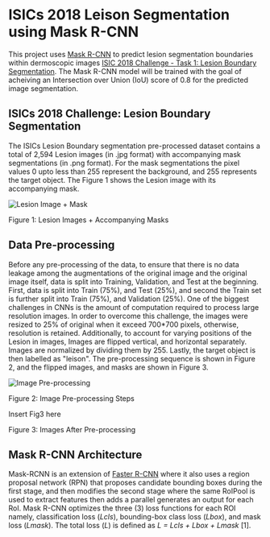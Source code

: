 # ISICs 2018 Leison Segmentation using Mask R-CNN

This project uses [Mask R-CNN](https://arxiv.org/abs/1703.06870) to predict lesion segmentation boundaries within dermoscopic images [ISIC 2018 Challenge - Task 1: Lesion Boundary Segmentation](https://challenge.isic-archive.com/landing/2018/45/). The Mask R-CNN model will be trained with the goal of acheiving an Intersection over Union (IoU) score of 0.8 for the predicted image segmentation.

## ISICs 2018 Challenge: Lesion Boundary Segmentation
The ISICs Lesion Boundary segmentation pre-processed dataset contains a total of 2,594 Lesion images (in .jpg format) with accompanying mask segmentations (in .png format). For the mask segmentations the pixel values 0 upto less than 255 represent the background, and 255 represents the target object. The Figure 1 shows the Lesion image with its accompanying mask.

![Lesion Image + Mask](https://github.com/christianburbon/lettuce_annotation/blob/master/other_images/visualize_image_mask.png)

Figure 1: Lesion Images + Accompanying Masks

## Data Pre-processing
Before any pre-processing of the data, to ensure that there is no data leakage among the augmentations of the original image and the original image itself, data is split into Training, Validation, and Test at the beginning. First, data is split into Train (75%), and Test (25%), and second the Train set is further split into Train (75%), and Validation (25%).
One of the biggest challenges in CNNs is the amount of computation required to process large resolution images. In order to overcome this challenge, the images were resized to 25% of original when it exceed 700*700 pixels, otherwise, resolution is retained. Additionally, to account for varying positions of the Lesion in images, Images are flipped vertical, and horizontal separately. Images are normalized by dividing them by 255. Lastly, the target object is then labelled as "leison". The pre-processing sequence is shown in Figure 2, and the flipped images, and masks are shown in Figure 3.

![Image Pre-processing](https://github.com/christianburbon/lettuce_annotation/blob/master/other_images/pre-processing.jpg)

Figure 2: Image Pre-processing Steps

Insert Fig3 here

Figure 3: Images After Pre-processing


## Mask R-CNN Architecture

Mask-RCNN is an extension of [Faster R-CNN](https://proceedings.neurips.cc/paper/2015/file/14bfa6bb14875e45bba028a21ed38046-Paper.pdf) where it also uses a region proposal network (RPN) that proposes candidate bounding boxes during the first stage, and then modifies the second stage where the same RoIPool is used to extract features then adds a parallel generates an output for each RoI. Mask R-CNN optimizes the three (3) loss functions for each ROI namely, classification loss (_Lcls_), bounding-box class loss (_Lbox_), and mask loss (_Lmask_). The total loss (_L_) is defined as _L = Lcls + Lbox + Lmask_ [1].
